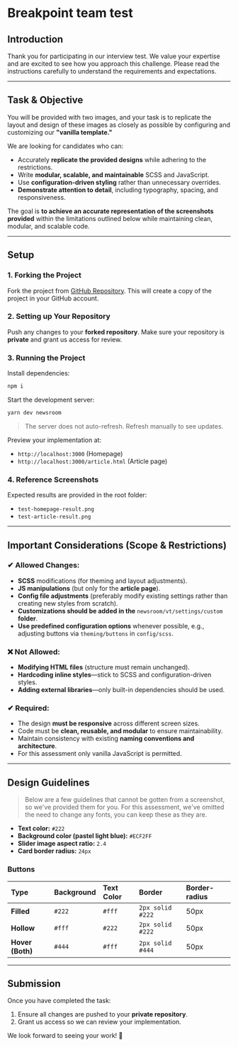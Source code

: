 # Breakpoint team test

## Introduction
Thank you for participating in our interview test. We value your expertise and are excited to see how you approach this challenge. Please read the instructions carefully to understand the requirements and expectations.

---

## Task & Objective
You will be provided with two images, and your task is to replicate the layout and design of these images as closely as possible by configuring and customizing our **"vanilla template."**

We are looking for candidates who can:

- Accurately **replicate the provided designs** while adhering to the restrictions.
- Write **modular, scalable, and maintainable** SCSS and JavaScript.
- Use **configuration-driven styling** rather than unnecessary overrides.
- **Demonstrate attention to detail**, including typography, spacing, and responsiveness.

The goal is **to achieve an accurate representation of the screenshots provided** within the limitations outlined below while maintaining clean, modular, and scalable code.

---

## Setup

### 1. Forking the Project

Fork the project from [GitHub Repository](https://github.com/PressPage/breakpoint-test). This will create a copy of the project in your GitHub account.

### 2. Setting up Your Repository

Push any changes to your **forked repository**.
Make sure your repository is **private** and grant us access for review.

### 3. Running the Project

Install dependencies:
  ```sh
  npm i
  ```

Start the development server:
  ```sh
  yarn dev newsroom
  ```

> The server does not auto-refresh. Refresh manually to see updates.

Preview your implementation at:
  - `http://localhost:3000` (Homepage)
  - `http://localhost:3000/article.html` (Article page)

### 4. Reference Screenshots

Expected results are provided in the root folder:

  - `test-homepage-result.png`
  - `test-article-result.png`

---

## Important Considerations (Scope & Restrictions)

### ✔ Allowed Changes:
- **SCSS** modifications (for theming and layout adjustments).
- **JS manipulations** (but only for the **article page**).
- **Config file adjustments** (preferably modify existing settings rather than creating new styles from scratch).
- **Customizations should be added in the** `newsroom/vt/settings/custom` **folder**.
- **Use predefined configuration options** whenever possible, e.g., adjusting buttons via `theming/buttons` in `config/scss`.

### ❌ Not Allowed:
- **Modifying HTML files** (structure must remain unchanged).
- **Hardcoding inline styles**—stick to SCSS and configuration-driven styles.
- **Adding external libraries**—only built-in dependencies should be used.

### ✔ Required:
- The design **must be responsive** across different screen sizes.
- Code must be **clean, reusable, and modular** to ensure maintainability.
- Maintain consistency with existing **naming conventions and architecture**.
- For this assessment only vanilla JavaScript is permitted.

---

## Design Guidelines

> Below are a few guidelines that cannot be gotten from a screenshot, so we've provided them for you. For this assessment, we've omitted the need to change any fonts, you can keep these as they are.

- **Text color:** `#222`
- **Background color (pastel light blue):** `#ECF2FF`
- **Slider image aspect ratio:** `2.4`
- **Card border radius:** `24px`

### Buttons

| Type             | Background | Text Color | Border           | Border-radius |
| :--------------- | :--------- | :--------- | :--------------- | :------------ |
| **Filled**       | `#222`     | `#fff`     | `2px solid #222` | 50px          |
| **Hollow**       | `#fff`     | `#222`     | `2px solid #222` | 50px          |
| **Hover (Both)** | `#444`     | `#fff`     | `2px solid #444` | 50px          |


---

## Submission

Once you have completed the task:

1. Ensure all changes are pushed to your **private repository**.
2. Grant us access so we can review your implementation.

We look forward to seeing your work! 🚀

